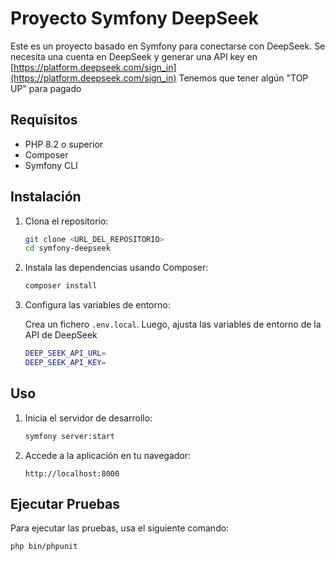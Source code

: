 # Proyecto Symfony DeepSeek

Este es un proyecto basado en Symfony para conectarse con DeepSeek.
Se necesita una cuenta en DeepSeek y generar una API key en [https://platform.deepseek.com/sign_in](https://platform.deepseek.com/sign_in)
Tenemos que tener algún "TOP UP" para pagado

## Requisitos

- PHP 8.2 o superior
- Composer
- Symfony CLI

## Instalación

1. Clona el repositorio:

    ```sh
    git clone <URL_DEL_REPOSITORIO>
    cd symfony-deepseek
    ```

2. Instala las dependencias usando Composer:

    ```sh
    composer install
    ```

3. Configura las variables de entorno:

    Crea un fichero `.env.local`. Luego, ajusta las variables de entorno de la API de DeepSeek 

    ```sh
    DEEP_SEEK_API_URL=
    DEEP_SEEK_API_KEY=
    ```


## Uso

1. Inicia el servidor de desarrollo:

    ```sh
    symfony server:start
    ```
2. Accede a la aplicación en tu navegador:

    ```
    http://localhost:8000
    ```

## Ejecutar Pruebas

Para ejecutar las pruebas, usa el siguiente comando:

```sh
php bin/phpunit
